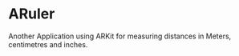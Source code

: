 # ARuler
Another Application using ARKit for measuring distances in Meters, centimetres and inches. 

